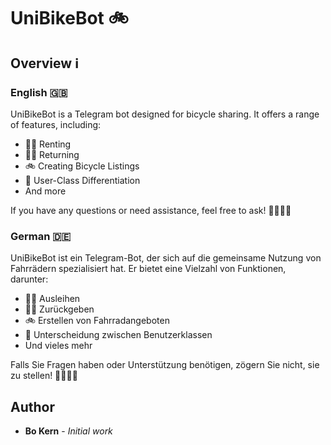 # UniBikeBot 🚲

## Overview ℹ️
### English 🇬🇧
UniBikeBot is a Telegram bot designed for bicycle sharing. It offers a range of features, including:

- 🚴‍♂️ Renting
- 🚴‍♀️ Returning
- 🚲 Creating Bicycle Listings
- 👤 User-Class Differentiation
- And more

If you have any questions or need assistance, feel free to ask! 🙋‍♂️🙋‍♀️

### German 🇩🇪
UniBikeBot ist ein Telegram-Bot, der sich auf die gemeinsame Nutzung von Fahrrädern spezialisiert hat. Er bietet eine Vielzahl von Funktionen, darunter:

- 🚴‍♂️ Ausleihen
- 🚴‍♀️ Zurückgeben
- 🚲 Erstellen von Fahrradangeboten
- 👤 Unterscheidung zwischen Benutzerklassen
- Und vieles mehr

Falls Sie Fragen haben oder Unterstützung benötigen, zögern Sie nicht, sie zu stellen! 🙋‍♂️🙋‍♀️

## Author

* **Bo Kern** - *Initial work*
